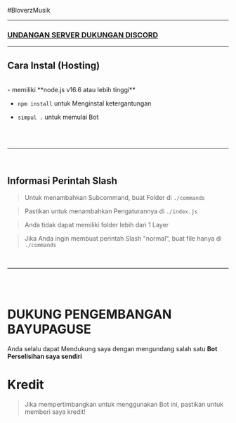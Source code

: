 #BloverzMusik


***



### [**UNDANGAN SERVER DUKUNGAN DISCORD**](https://discord.gg/5pgDwd5B7n)

***

## Cara Instal (Hosting)

<br/>
- memiliki **node.js v16.6 atau lebih tinggi**


- `npm install` untuk Menginstal ketergantungan

- `simpul .` untuk memulai Bot

<br/>
<br/>

***

<br/>

## Informasi Perintah Slash

> Untuk menambahkan Subcommand, buat Folder di `./commands`

> Pastikan untuk menambahkan Pengaturannya di `./index.js`

> Anda tidak dapat memiliki folder lebih dari 1 Layer

> Jika Anda ingin membuat perintah Slash "normal", buat file hanya di `./commands`

<br/>

***

<br/>
<br/>

# DUKUNG PENGEMBANGAN BAYUPAGUSE

Anda selalu dapat Mendukung saya dengan mengundang salah satu **Bot Perselisihan saya sendiri**

# Kredit

> Jika mempertimbangkan untuk menggunakan Bot ini, pastikan untuk memberi saya kredit!